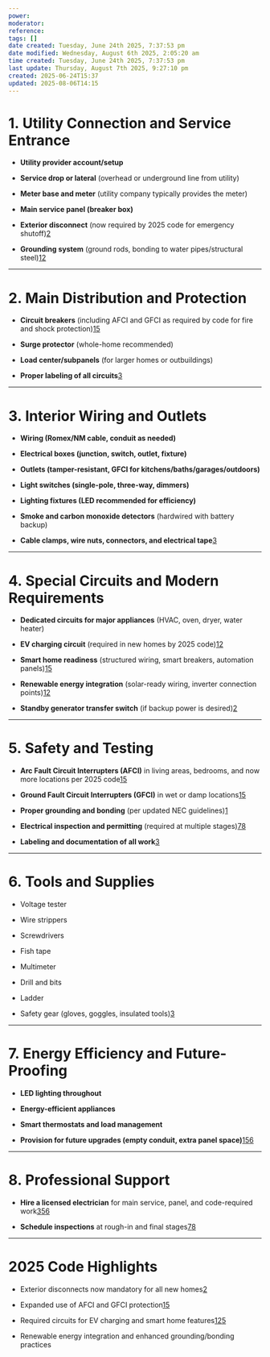 ```yaml
---
power: 
moderator: 
reference: 
tags: []
date created: Tuesday, June 24th 2025, 7:37:53 pm
date modified: Wednesday, August 6th 2025, 2:05:20 am
time created: Tuesday, June 24th 2025, 7:37:53 pm
last update: Thursday, August 7th 2025, 9:27:10 pm
created: 2025-06-24T15:37
updated: 2025-08-06T14:15
---
```

# 1. Utility Connection and Service Entrance

- **Utility provider account/setup**
    
- **Service drop or lateral** (overhead or underground line from utility)
    
- **Meter base and meter** (utility company typically provides the meter)
    
- **Main service panel (breaker box)**
    
- **Exterior disconnect** (now required by 2025 code for emergency shutoff)[2](https://eg-electric.com/future-proof-home-electrical-standards-2025-modernize-secure-system/)
    
- **Grounding system** (ground rods, bonding to water pipes/structural steel)[1](https://www.rstelectrical.co/blog/electrical-code-updates-2025/)[2](https://eg-electric.com/future-proof-home-electrical-standards-2025-modernize-secure-system/)
    

---

# 2. Main Distribution and Protection

- **Circuit breakers** (including AFCI and GFCI as required by code for fire and shock protection)[1](https://www.rstelectrical.co/blog/electrical-code-updates-2025/)[5](https://www.doubleaelectrical.com/ensuring-electrical-safety-what-homeowners-need-to-know-about-new-standards-in-2025)
    
- **Surge protector** (whole-home recommended)
    
- **Load center/subpanels** (for larger homes or outbuildings)
    
- **Proper labeling of all circuits**[3](https://www.landerselectric.net/electrical-wiring)
    

---

# 3. Interior Wiring and Outlets

- **Wiring (Romex/NM cable, conduit as needed)**
    
- **Electrical boxes (junction, switch, outlet, fixture)**
    
- **Outlets (tamper-resistant, GFCI for kitchens/baths/garages/outdoors)**
    
- **Light switches (single-pole, three-way, dimmers)**
    
- **Lighting fixtures (LED recommended for efficiency)**
    
- **Smoke and carbon monoxide detectors** (hardwired with battery backup)
    
- **Cable clamps, wire nuts, connectors, and electrical tape**[3](https://www.landerselectric.net/electrical-wiring)
    

---

# 4. Special Circuits and Modern Requirements

- **Dedicated circuits for major appliances** (HVAC, oven, dryer, water heater)
    
- **EV charging circuit** (required in new homes by 2025 code)[1](https://www.rstelectrical.co/blog/electrical-code-updates-2025/)[2](https://eg-electric.com/future-proof-home-electrical-standards-2025-modernize-secure-system/)
    
- **Smart home readiness** (structured wiring, smart breakers, automation panels)[1](https://www.rstelectrical.co/blog/electrical-code-updates-2025/)[5](https://www.doubleaelectrical.com/ensuring-electrical-safety-what-homeowners-need-to-know-about-new-standards-in-2025)
    
- **Renewable energy integration** (solar-ready wiring, inverter connection points)[1](https://www.rstelectrical.co/blog/electrical-code-updates-2025/)[2](https://eg-electric.com/future-proof-home-electrical-standards-2025-modernize-secure-system/)
    
- **Standby generator transfer switch** (if backup power is desired)[2](https://eg-electric.com/future-proof-home-electrical-standards-2025-modernize-secure-system/)
    

---

# 5. Safety and Testing

- **Arc Fault Circuit Interrupters (AFCI)** in living areas, bedrooms, and now more locations per 2025 code[1](https://www.rstelectrical.co/blog/electrical-code-updates-2025/)[5](https://www.doubleaelectrical.com/ensuring-electrical-safety-what-homeowners-need-to-know-about-new-standards-in-2025)
    
- **Ground Fault Circuit Interrupters (GFCI)** in wet or damp locations[1](https://www.rstelectrical.co/blog/electrical-code-updates-2025/)[5](https://www.doubleaelectrical.com/ensuring-electrical-safety-what-homeowners-need-to-know-about-new-standards-in-2025)
    
- **Proper grounding and bonding** (per updated NEC guidelines)[1](https://www.rstelectrical.co/blog/electrical-code-updates-2025/)
    
- **Electrical inspection and permitting** (required at multiple stages)[7](https://www.inspectionbureau.com/ohio-residential-electrical-code/)[8](https://www.nfpa.org/codes-and-standards/nfpa-70-standard-development/70)
    
- **Labeling and documentation of all work**[3](https://www.landerselectric.net/electrical-wiring)
    

---

# 6. Tools and Supplies

- Voltage tester
    
- Wire strippers
    
- Screwdrivers
    
- Fish tape
    
- Multimeter
    
- Drill and bits
    
- Ladder
    
- Safety gear (gloves, goggles, insulated tools)[3](https://www.landerselectric.net/electrical-wiring)
    

---

# 7. Energy Efficiency and Future-Proofing

- **LED lighting throughout**
    
- **Energy-efficient appliances**
    
- **Smart thermostats and load management**
    
- **Provision for future upgrades (empty conduit, extra panel space)**[1](https://www.rstelectrical.co/blog/electrical-code-updates-2025/)[5](https://www.doubleaelectrical.com/ensuring-electrical-safety-what-homeowners-need-to-know-about-new-standards-in-2025)[6](https://www.youtube.com/watch?v=uTktF2vjLEg)
    

---

# 8. Professional Support

- **Hire a licensed electrician** for main service, panel, and code-required work[3](https://www.landerselectric.net/electrical-wiring)[5](https://www.doubleaelectrical.com/ensuring-electrical-safety-what-homeowners-need-to-know-about-new-standards-in-2025)[6](https://www.youtube.com/watch?v=uTktF2vjLEg)
    
- **Schedule inspections** at rough-in and final stages[7](https://www.inspectionbureau.com/ohio-residential-electrical-code/)[8](https://www.nfpa.org/codes-and-standards/nfpa-70-standard-development/70)
    

---

# 2025 Code Highlights

- Exterior disconnects now mandatory for all new homes[2](https://eg-electric.com/future-proof-home-electrical-standards-2025-modernize-secure-system/)
    
- Expanded use of AFCI and GFCI protection[1](https://www.rstelectrical.co/blog/electrical-code-updates-2025/)[5](https://www.doubleaelectrical.com/ensuring-electrical-safety-what-homeowners-need-to-know-about-new-standards-in-2025)
    
- Required circuits for EV charging and smart home features[1](https://www.rstelectrical.co/blog/electrical-code-updates-2025/)[2](https://eg-electric.com/future-proof-home-electrical-standards-2025-modernize-secure-system/)[5](https://www.doubleaelectrical.com/ensuring-electrical-safety-what-homeowners-need-to-know-about-new-standards-in-2025)
    
- Renewable energy integration and enhanced grounding/bonding practices